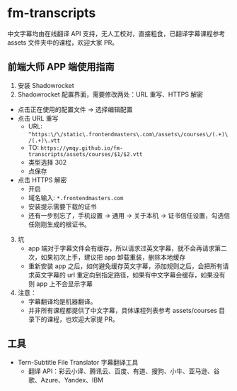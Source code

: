 # fm-transcripts

中文字幕均由在线翻译 API 支持，无人工校对，直接粗食，已翻译字幕课程参考 assets 文件夹中的课程，欢迎大家 PR。

## 前端大师 APP 端使用指南

1. 安装 Shadowrocket
2. Shadowrocket 配置界面，需要修改两处：URL 重写、HTTPS 解密
  - 点击正在使用的配置文件 -> 选择编辑配置
  - 点击 URL 重写
    - URL: `^https:\/\/static\.frontendmasters\.com\/assets\/courses\/(.+)\/(.+)\.vtt`
    - TO: `https://ymqy.github.io/fm-transcripts/assets/courses/$1/$2.vtt`
    - 类型选择 302
    - 点保存
  - 点击 HTTPS 解密
    - 开启
    - 域名输入: `*.frontendmasters.com`
    - 安装提示需要下载的证书
    - 还有一步别忘了，手机设置 -> 通用 -> 关于本机 -> 证书信任设置，勾选信任刚刚生成的根证书。
3. 坑
    - app 端对于字幕文件会有缓存，所以请求过英文字幕，就不会再请求第二次，如果初次上手，建议把 app 卸载重装，删除本地缓存
    - 重新安装 app 之后，如何避免缓存英文字幕，添加规则之后，会把所有请求英文字幕的 url 重定向到指定路径，如果有中文字幕会缓存，如果没有则 app 上不会显示字幕
4. 注意：
    - 字幕翻译均是机器翻译。
    - 并非所有课程都提供了中文字幕，具体课程列表参考 assets/courses 目录下的课程，也欢迎大家提 PR。


## 工具

- Tern-Subtitle File Translator 字幕翻译工具
    - 翻译 API：彩云小译、腾讯云、百度、有道、搜狗、小牛、亚马逊、谷歌、Azure、Yandex、IBM
